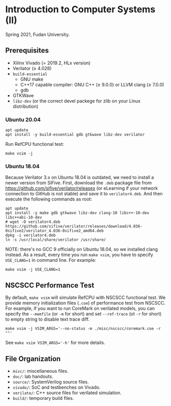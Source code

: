 # Introduction to Computer Systems (II)

Spring 2021, Fudan University.

## Prerequisites

* Xilinx Vivado (= 2019.2, HLx version)
* Verilator (≥ 4.028)
* `build-essential`
    * GNU make
    * C++17 capable compiler: GNU C++ (≥ 9.0.0) or LLVM clang (≥ 7.0.0)
    * gdb
* GTKWave
* `libz-dev` (or the correct devel packege for zlib on your Linux distribution)

### Ubuntu 20.04

```shell
apt update
apt install -y build-essential gdb gtkwave libz-dev verilator
```

Run RefCPU functional test:

```shell
make vsim -j
```

### Ubuntu 18.04

Because Verilator 3.x on Ubuntu 18.04 is outdated, we need to install a newer version from SiFive. First, download the `.deb` package file from <https://github.com/sifive/verilator/releases> (or eLearning if your network connection to GitHub is not stable) and save it to `verilator4.deb`. And then execute the following commands as root:

```shell
apt update
apt install -y make gdb gtkwave libz-dev clang-10 libc++-10-dev libc++abi-10-dev
# wget -O verilator4.deb https://github.com/sifive/verilator/releases/download/4.036-0sifive2/verilator_4.036-0sifive2_amd64.deb
dpkg -i verilator4.deb
ln -s /usr/local/share/verilator /usr/share/
```

NOTE: there's no GCC 9 officially on Ubuntu 18.04, so we installed clang instead. As a result, every time you run `make vsim`, you have to specify `USE_CLANG=1` in command line. For example:

```shell
make vsim -j USE_CLANG=1
```

## NSCSCC Performance Test

By default, `make vsim` will simulate RefCPU with NSCSCC functional test. We provide memory initialization files (`.coe`) of performance test from NSCSCC. For example, if you want to run CoreMark on verilated models, you can specify the `--memfile` (or `-m` for short) and set `--ref-trace` (ot `-r` for short) to empty string to disable text trace diff.

```shell
make vsim -j VSIM_ARGS='--no-status -m ./misc/nscscc/coremark.coe -r ""'
```

See `make vsim VSIM_ARGS='-h'` for more details.

## File Organization

* `misc/`: miscellaneous files.
* `doc/`: lab handouts.
* `source/`: SystemVerilog source files.
* `vivado/`: SoC and testbenches on Vivado.
* `verilate/`: C++ source files for verilated simulation.
* `build/`: temporary build files.
